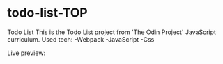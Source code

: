 # todo-list-TOP
Todo List
This is the Todo List project from 'The Odin Project' JavaScript curriculum.
Used tech:
-Webpack
-JavaScript
-Css

Live preview: 